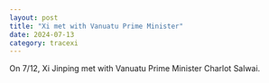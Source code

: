```yaml
---
layout: post
title: "Xi met with Vanuatu Prime Minister"
date: 2024-07-13
category: tracexi
---
```


On 7/12, Xi Jinping met with Vanuatu Prime Minister Charlot Salwai.